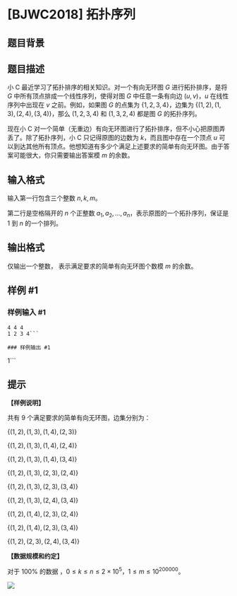 # [BJWC2018] 拓扑序列

## 题目背景



## 题目描述

小 C 最近学习了拓扑排序的相关知识。对一个有向无环图 $G$ 进行拓扑排序，是将 $G$ 中所有顶点排成一个线性序列，使得对图 $G$ 中任意一条有向边 $(u,v)$，$u$ 在线性序列中出现在 $v$ 之前。例如，如果图 $G$ 的点集为 $\{1,2,3,4\}$，边集为 $\{(1,2)
,(1,3),(2,4),(3,4)\}$，那么 $(1,2,3,4)$ 和 $(1,3,2,4)$ 都是图 $G$ 的拓扑序列。

现在小 C 对一个简单（无重边）有向无环图进行了拓扑排序，但不小心把原图弄丢了。除了拓扑序列，小 C 只记得原图的边数为 $k$，而且图中存在一个顶点 $u$ 可以到达其他所有顶点。他想知道有多少个满足上述要求的简单有向无环图。由于答案可能很大，你只需要输出答案模 $m$ 的余数。

## 输入格式

输入第一行包含三个整数 $n,k,m$。

第二行是空格隔开的 $n$ 个正整数 $a_1,a_2,…,a_n$，表示原图的一个拓扑序列，保证是 $1$ 到 $n$ 的一个排列。	

## 输出格式

仅输出一个整数， 表示满足要求的简单有向无环图个数模 $m$ 的余数。

## 样例 #1

### 样例输入 #1
```
4 4 4
1 2 3 4```

### 样例输出 #1

```
1```

## 提示

**【样例说明】**

共有 $9$ 个满足要求的简单有向无环图，边集分别为：

$\{(1, 2), (1, 3), (1, 4), (2, 3)\}$

$\{(1, 2), (1, 3), (1, 4), (2, 4)\}$

$\{(1, 2), (1, 3), (1, 4), (3, 4)\}$

$\{(1, 2), (1, 3), (2, 3), (2, 4)\}$

$\{(1, 2), (1, 3), (2, 3), (3, 4)\}$

$\{(1, 2), (1, 3), (2, 4), (3, 4)\}$

$\{(1, 2), (1, 4), (2, 3), (2, 4)\}$

$\{(1, 2), (1, 4), (2, 3), (3, 4)\}$

$\{(1, 2), (2, 3), (2, 4), (3, 4)\}$

**【数据规模和约定】**

对于 $100\%$ 的数据 ，$0 \le k \le n \le 2\times 10^5$，$1 \leq m \leq 10^{200000}$。

![](https://cdn.luogu.com.cn/upload/pic/17945.png)
